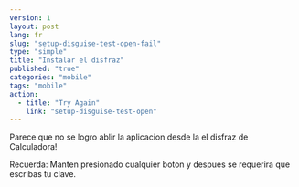 ```yaml
---
version: 1
layout: post
lang: fr
slug: "setup-disguise-test-open-fail"
type: "simple"
title: "Instalar el disfraz"
published: "true"
categories: "mobile"
tags: "mobile"
action: 
  - title: "Try Again"
    link: "setup-disguise-test-open"
---
```


Parece que no se logro ablir la aplicacion desde la el disfraz de Calculadora!

Recuerda: Manten presionado cualquier boton y despues se requerira que escribas tu clave.

